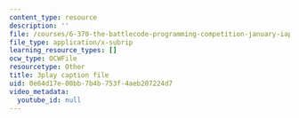 ```yaml
---
content_type: resource
description: ''
file: /courses/6-370-the-battlecode-programming-competition-january-iap-2013/0e64d17e00bb7b4b753f4aeb207224d7_3j3Odfpvhrs.srt
file_type: application/x-subrip
learning_resource_types: []
ocw_type: OCWFile
resourcetype: Other
title: 3play caption file
uid: 0e64d17e-00bb-7b4b-753f-4aeb207224d7
video_metadata:
  youtube_id: null
---
```

